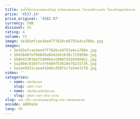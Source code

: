 ```yaml
---
title: ขาตั้งโต๊ะกระดานขนาดใหญ่ ขายึดขาสแตนเลส โครงเหล็กวางเท้า โครงประชุมสํานักงาน
price: '4537.14'
price_original: '4582.97'
currency: THB
discount: 1%
rating: 4
volume: 71
image: Se102efcae3ee47f7826ce8755a4ca786e.jpg
images:
  - Se102efcae3ee47f7826ce8755a4ca786e.jpg
  - S943648fe7b6845a6b42eb1638c715950m.jpg
  - Sb06423018af5409bace990fd1b9366bbj.jpg
  - Sa2804c8165fc474484f53610e7b231f3k.jpg
  - Sa1ee9d31caea41b68cd30f2cfa54e31fQ.jpg
video: ''
categories:
  - name: เฟอร์นิเจอร์
    slug: เฟอร-เจอร
  - name: เฟอร์นิเจอร์สำนักงาน
    slug: เฟอร-เจอร-สำน-กงาน
slug: ขาต-งโต-ะกระดานขนาดใหญ-ขาย-ดขาสแตนเลส
encode: oBORa2e
lang: th
---
```

  